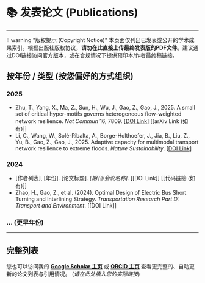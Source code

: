 # 📚 发表论文 (Publications)

---

!! warning "版权提示 (Copyright Notice)"
    本页面仅列出已发表或公开的学术成果索引。根据出版社版权协议，**请勿在此直接上传最终发表版的PDF文件**。建议通过DOI链接访问官方版本，或在合规情况下提供预印本/作者最终稿链接。

## 按年份 / 类型 (按您偏好的方式组织)

### 2025

* Zhu, T., Yang, X., Ma, Z., Sun, H., Wu, J., Gao, Z., Gao, J., 2025. A small set of critical hyper-motifs governs heterogeneous flow-weighted network resilience. *Nat Commun* 16, 7809. [[DOI Link](https://doi.org/10.1038/s41467-025-63001-4)] [[arXiv Link (如有)]]
* Li, C., Wang, W., Solé-Ribalta, A., Borge-Holthoefer, J., Jia, B., Liu, Z., Yu, B., Gao, Z., Gao, J., 2025. Adaptive capacity for multimodal transport network resilience to extreme floods. *Nature Sustainability*. [[DOI Link](https://doi.org/10.1038/s41893-025-01575-z)]

### 2024

* [作者列表], [年份]. [论文标题]. *[期刊/会议名称]*. [[DOI Link]] [[代码链接 (如有)]]
* Zhao, H., Gao, Z., et al. (2024). Optimal Design of Electric Bus Short Turning and Interlining Strategy. *Transportation Research Part D: Transport and Environment*. [[DOI Link]]

### ... (更早年份)

---

## 完整列表

您也可以访问我的 [**Google Scholar 主页**]() 或 [**ORCID 主页**]() 查看更完整的、自动更新的论文列表与引用情况。 (*请在此处填入您的实际链接*)